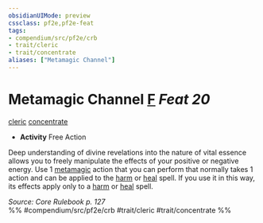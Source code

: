 ```yaml
---
obsidianUIMode: preview
cssclass: pf2e,pf2e-feat
tags:
- compendium/src/pf2e/crb
- trait/cleric
- trait/concentrate
aliases: ["Metamagic Channel"]
---
```

# Metamagic Channel  [F](chapter-9-playing-the-game.md#Actions "Free Action") *Feat 20*  
[cleric](Reference/Rules/Traits/cleric.md "Cleric Class Trait")  [concentrate](concentrate.md "Concentrate Action & Ability Trait")  

- **Activity** Free Action

Deep understanding of divine revelations into the nature of vital essence allows you to freely manipulate the effects of your positive or negative energy. Use 1 [metamagic](metamagic.md "Metamagic General Trait") action that you can perform that normally takes 1 action and can be applied to the [harm](harm.md) or [heal](heal.md) spell. If you use it in this way, its effects apply only to a [harm](harm.md) or [heal](heal.md) spell.

*Source: Core Rulebook p. 127*  
%% #compendium/src/pf2e/crb #trait/cleric #trait/concentrate %%